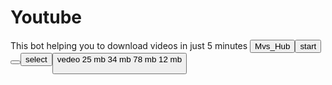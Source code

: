 # Youtube
This bot helping you to download videos in just 5 minutes 
<button>Mvs_Hub</buton>
<button>start<button>
<button>select<button>
vedeo
25 mb
34 mb
78 mb
12 mb
